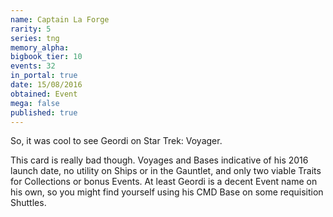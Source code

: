 ```yaml
---
name: Captain La Forge
rarity: 5
series: tng
memory_alpha:
bigbook_tier: 10
events: 32
in_portal: true
date: 15/08/2016
obtained: Event
mega: false
published: true
---
```


So, it was cool to see Geordi on Star Trek: Voyager.

This card is really bad though. Voyages and Bases indicative of his 2016 launch date, no utility on Ships or in the Gauntlet, and only two viable Traits for Collections or bonus Events. At least Geordi is a decent Event name on his own, so you might find yourself using his CMD Base on some requisition Shuttles.

